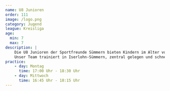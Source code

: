 ```yaml
---
name: U8 Junioren
order: 111
image: /logo.png
category: Jugend
league: Kreisliga
age:
  min: 7
  max: 7
description: |
    Die U8 Junioren der Sportfreunde Sümmern bieten Kindern im Alter von 7 Jahren die perfekte Möglichkeit, Fußball spielerisch zu lernen und sich sportlich weiterzuentwickeln.
    Unser Team trainiert in Iserlohn-Sümmern, zentral gelegen und schnell erreichbar aus Menden, Hemer und der Iserlohner Innenstadt.
practice:
    - day: Montag
      time: 17:00 Uhr - 18:30 Uhr
    - day: Mittwoch
      time: 16:45 Uhr - 18:15 Uhr
---
```

